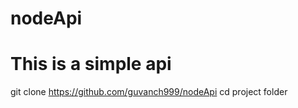# nodeApi
# This is a simple api
git clone https://github.com/guvanch999/nodeApi <project folder>
  cd project folder
